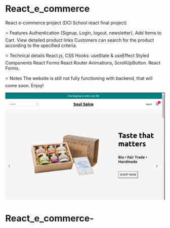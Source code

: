 # React_e_commerce
React e-commerce project (DCI School react final project)

:star: Features
Authentication (Signup, Login, logout, newsletter).
Add Items to Cart.
View detailed product links
Customers can search for the product according to the specified criteria.

:star: Technical details
React.js, CSS
Hooks: useState & useEffect
Styled Components
React Forms
React Router
Animations, ScrollUpButton.
React Forms.

:star: Notes
The website is still not fully functioning with backend, that will come soon.
Enjoy!

![slider](https://github.com/naomininnig/React_e_commerce-/blob/main/mockup/slider_image.png)


















# React_e_commerce-
